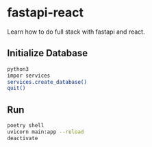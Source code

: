 # fastapi-react
Learn how to do full stack with fastapi and react.

## Initialize Database

```bash
python3
impor services
services.create_database()
quit()
```

## Run

```bash
poetry shell
uvicorn main:app --reload
deactivate
```
